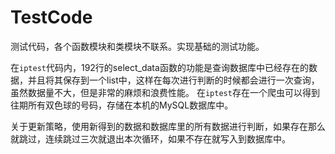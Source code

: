# TestCode
测试代码，各个函数模块和类模块不联系。实现基础的测试功能。

在`iptest`代码内，192行的select_data函数的功能是查询数据库中已经存在的数据，并且将其保存到一个list中，这样在每次进行判断的时候都会进行一次查询，虽然数据量不大，但是非常的麻烦和浪费性能。
在`iptest`存在一个爬虫可以得到往期所有双色球的号码，存储在本机的MySQL数据库中。

关于更新策略，使用新得到的数据和数据库里的所有数据进行判断，如果存在那么就跳过，连续跳过三次就退出本次循环，如果不存在就写入到数据库中。

